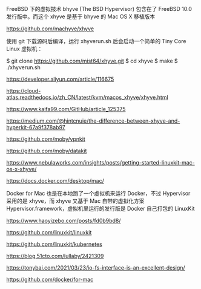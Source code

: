 
FreeBSD 下的虚拟技术 bhyve (The BSD Hypervisor) 包含在了 FreeBSD 10.0 发行版中。而这个 xhyve 是基于 bhyve 的 Mac OS X 移植版本

https://github.com/machyve/xhyve

使用 git 下载源码后编译，运行 xhyverun.sh 后会启动一个简单的 Tiny Core Linux 虚拟机：

$ git clone https://github.com/mist64/xhyve.git
$ cd xhyve
$ make
$ ./xhyverun.sh

https://developer.aliyun.com/article/116675

https://cloud-atlas.readthedocs.io/zh_CN/latest/kvm/macos_xhyve/xhyve.html

https://www.kaifa99.com/GitHub/article_125375

https://medium.com/@hintcnuie/the-difference-between-xhyve-and-hyperkit-67a9f378ab97


https://github.com/moby/vpnkit

https://github.com/moby/datakit


https://www.nebulaworks.com/insights/posts/getting-started-linuxkit-mac-os-x-xhyve/

https://docs.docker.com/desktop/mac/

Docker for Mac 也是在本地跑了一个虚拟机来运行 Docker，不过 Hypervisor 采用的是 xhyve，而 xhyve 又基于 Mac 自带的虚拟化方案 Hypervisor.framework，虚拟机里运行的发行版是 Docker 自己打包的 LinuxKit

https://www.haoyizebo.com/posts/fd0b9bd8/

https://github.com/linuxkit/linuxkit

https://github.com/linuxkit/kubernetes

https://blog.51cto.com/lullaby/2421309

https://tonybai.com/2021/03/23/io-fs-interface-is-an-excellent-design/


https://github.com/docker/for-mac
